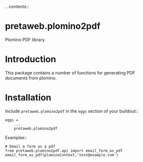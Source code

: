 .. contents::

pretaweb.plomino2pdf
====================

Plomino PDF library.

Introduction
============

This package contains a number of functions for generating PDF documents from
plomino.

Installation
============

Include ``pretaweb.plomino2pdf`` in the ``eggs`` section of your buildout::

    eggs =
        ...
        pretaweb.plomino2pdf

Examples::

    # Email a form as a pdf
    from pretaweb.plomino2pdf.api import email_form_as_pdf
    email_form_as_pdf(plominoContext,'test@example.com')
